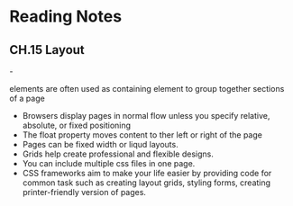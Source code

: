 # Reading Notes

## CH.15 Layout

-<div> elements are often used as containing element to group together sections of a page
- Browsers display pages in normal flow unless you specify relative, absolute, or fixed positioning
- The float property moves content to ther left or right of the page
- Pages can be fixed width or liqud layouts.
- Grids help create professional and flexible designs.
- You can include multiple css files in one page.
- CSS frameworks aim to make your life easier by providing code for common task such as creating layout grids, styling forms, creating printer-friendly version of pages.